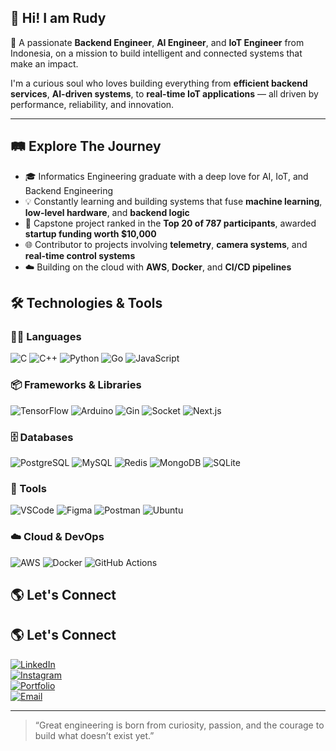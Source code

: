 ## 👋 Hi! I am Rudy

🚀 A passionate **Backend Engineer**, **AI Engineer**, and **IoT Engineer** from Indonesia, on a mission to build intelligent and connected systems that make an impact.

I'm a curious soul who loves building everything from **efficient backend services**, **AI-driven systems**, to **real-time IoT applications** — all driven by performance, reliability, and innovation.

---

## 🛤️ Explore The Journey

- 🎓 Informatics Engineering graduate with a deep love for AI, IoT, and Backend Engineering
- 💡 Constantly learning and building systems that fuse **machine learning**, **low-level hardware**, and **backend logic**
- 🧠 Capstone project ranked in the **Top 20 of 787 participants**, awarded **startup funding worth $10,000**
- 🌐 Contributor to projects involving **telemetry**, **camera systems**, and **real-time control systems**
- ☁️ Building on the cloud with **AWS**, **Docker**, and **CI/CD pipelines**

## 🛠️ Technologies & Tools

### 🧑‍💻 Languages  
![C](https://img.shields.io/badge/C-00599C?style=for-the-badge&logo=c&logoColor=white)
![C++](https://img.shields.io/badge/C++-00599C?style=for-the-badge&logo=c%2b%2b&logoColor=white)
![Python](https://img.shields.io/badge/Python-3670A0?style=for-the-badge&logo=python&logoColor=ffdd54)
![Go](https://img.shields.io/badge/Go-00ADD8?style=for-the-badge&logo=go&logoColor=white)
![JavaScript](https://img.shields.io/badge/JavaScript-F7DF1E?style=for-the-badge&logo=javascript&logoColor=black)

### 📦 Frameworks & Libraries  
![TensorFlow](https://img.shields.io/badge/TensorFlow-FF6F00?style=for-the-badge&logo=tensorflow&logoColor=white)
![Arduino](https://img.shields.io/badge/Arduino-00979D?style=for-the-badge&logo=arduino&logoColor=white)
![Gin](https://img.shields.io/badge/Gin_Gonic-00ADD8?style=for-the-badge&logo=go&logoColor=white)
![Socket](https://img.shields.io/badge/POSIX%20Socket-C-blue?style=for-the-badge&logo=c&logoColor=white)
![Next.js](https://img.shields.io/badge/Next.js-000000?style=for-the-badge&logo=next.js&logoColor=white)

### 🗄️ Databases  
![PostgreSQL](https://img.shields.io/badge/PostgreSQL-4169E1?style=for-the-badge&logo=postgresql&logoColor=white)
![MySQL](https://img.shields.io/badge/MySQL-4479A1?style=for-the-badge&logo=mysql&logoColor=white)
![Redis](https://img.shields.io/badge/Redis-DC382D?style=for-the-badge&logo=redis&logoColor=white)
![MongoDB](https://img.shields.io/badge/MongoDB-47A248?style=for-the-badge&logo=mongodb&logoColor=white)
![SQLite](https://img.shields.io/badge/SQLite-07405E?style=for-the-badge&logo=sqlite&logoColor=white)

### 🧰 Tools  
![VSCode](https://img.shields.io/badge/VSCode-007ACC?style=for-the-badge&logo=visual-studio-code&logoColor=white)
![Figma](https://img.shields.io/badge/Figma-F24E1E?style=for-the-badge&logo=figma&logoColor=white)
![Postman](https://img.shields.io/badge/Postman-FF6C37?style=for-the-badge&logo=postman&logoColor=white)
![Ubuntu](https://img.shields.io/badge/Ubuntu-E95420?style=for-the-badge&logo=ubuntu&logoColor=white)

### ☁️ Cloud & DevOps  
![AWS](https://img.shields.io/badge/AWS-232F3E?style=for-the-badge&logo=amazon-aws&logoColor=white)
![Docker](https://img.shields.io/badge/Docker-2496ED?style=for-the-badge&logo=docker&logoColor=white)
![GitHub Actions](https://img.shields.io/badge/GitHub_Actions-2088FF?style=for-the-badge&logo=github-actions&logoColor=white)


## 🌎 Let's Connect

## 🌎 Let's Connect

[![LinkedIn](https://img.shields.io/badge/LinkedIn-Connect-blue?logo=linkedin)](https://www.linkedin.com/in/achmadnr9)  
[![Instagram](https://img.shields.io/badge/Instagram-Follow-E4405F?logo=instagram&logoColor=white)](https://instagram.com/achmadnr9)  
[![Portfolio](https://img.shields.io/badge/Portfolio-Visit-0e76a8?logo=internet-explorer)](#)  
[![Email](https://img.shields.io/badge/Email-Send-red?logo=gmail)](mailto:your@email.com)

---
> “Great engineering is born from curiosity, passion, and the courage to build what doesn’t exist yet.”
